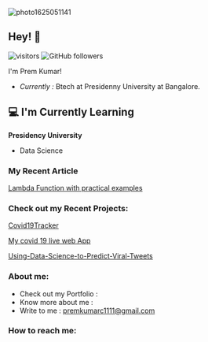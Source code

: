 ![photo1625051141](https://user-images.githubusercontent.com/70314729/123951938-f6a7b180-d9c2-11eb-8003-94eccf9985dc.jpeg)
<h2> Hey! 👋</h2>

![visitors](https://visitor-badge.laobi.icu/badge?page_id=Premkumar7090.Premkumar7090)
![GitHub followers](https://img.shields.io/github/followers/Premkumar7090.svg?style=social&label=Follow&maxAge=2592000)

I'm Prem Kumar!
- <i>Currently : </i> Btech at Presidenny University at Bangalore.

<h2>💻 I'm Currently Learning</h2>

__Presidency University__
- Data Science

<h3>My Recent Article</h3>

[Lambda Function with practical examples](https://premkumar7090.medium.com/lambda-functions-with-practical-examples-in-python-a809d6102913)


<h3>Check out my Recent Projects:</h3>

[Covid19Tracker](https://github.com/Premkumar7090/covid-19-tracker-using-flask-and-bootstrap)

[My covid 19 live  web App](https://covid19-tracker-webapp.herokuapp.com/covid)


[Using-Data-Science-to-Predict-Viral-Tweets](https://github.com/Premkumar7090/Using-Data-Science-to-Predict-Viral-Tweets)

<h3>About me:</h3>




- Check out my Portfolio : 
- Know more about me : 
- Write to me : premkumarc1111@gmail.com

<h3>How to reach me:</h3>









                


